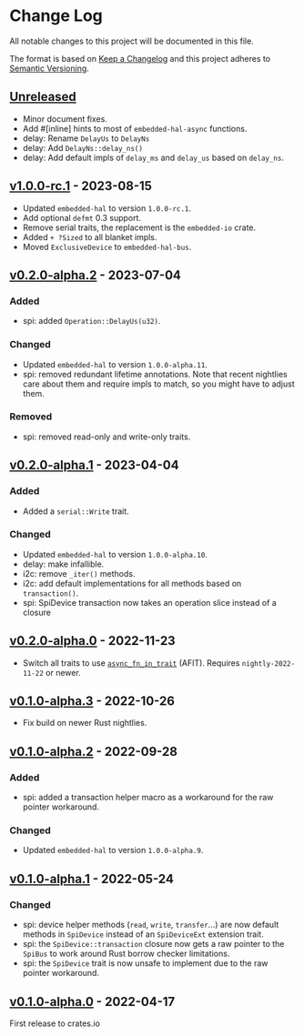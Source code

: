 # Change Log

All notable changes to this project will be documented in this file.

The format is based on [Keep a Changelog](http://keepachangelog.com/)
and this project adheres to [Semantic Versioning](http://semver.org/).

## [Unreleased]

- Minor document fixes.
- Add #[inline] hints to most of `embedded-hal-async` functions.
- delay: Rename `DelayUs` to `DelayNs`
- delay: Add `DelayNs::delay_ns()`
- delay: Add default impls of `delay_ms` and `delay_us` based on `delay_ns`.

## [v1.0.0-rc.1] - 2023-08-15

- Updated `embedded-hal` to version `1.0.0-rc.1`.
- Add optional `defmt` 0.3 support.
- Remove serial traits, the replacement is the `embedded-io` crate.
- Added `+ ?Sized` to all blanket impls.
- Moved `ExclusiveDevice` to `embedded-hal-bus`.

## [v0.2.0-alpha.2] - 2023-07-04

### Added
- spi: added `Operation::DelayUs(u32)`.

### Changed
- Updated `embedded-hal` to version `1.0.0-alpha.11`.
- spi: removed redundant lifetime annotations. Note that recent nightlies care about them and require impls to match, so you might have to adjust them.

### Removed
- spi: removed read-only and write-only traits.

## [v0.2.0-alpha.1] - 2023-04-04

### Added
- Added a `serial::Write` trait.

### Changed
- Updated `embedded-hal` to version `1.0.0-alpha.10`.
- delay: make infallible.
- i2c: remove `_iter()` methods.
- i2c: add default implementations for all methods based on `transaction()`.
- spi: SpiDevice transaction now takes an operation slice instead of a closure

## [v0.2.0-alpha.0] - 2022-11-23

- Switch all traits to use [`async_fn_in_trait`](https://blog.rust-lang.org/inside-rust/2022/11/17/async-fn-in-trait-nightly.html) (AFIT). Requires `nightly-2022-11-22` or newer.

## [v0.1.0-alpha.3] - 2022-10-26

- Fix build on newer Rust nightlies.

## [v0.1.0-alpha.2] - 2022-09-28

### Added
- spi: added a transaction helper macro as a workaround for the raw pointer workaround.

### Changed
- Updated `embedded-hal` to version `1.0.0-alpha.9`.

## [v0.1.0-alpha.1] - 2022-05-24

### Changed

- spi: device helper methods (`read`, `write`, `transfer`...) are now default methods in `SpiDevice` instead of an `SpiDeviceExt` extension trait.
- spi: the `SpiDevice::transaction` closure now gets a raw pointer to the `SpiBus` to work around Rust borrow checker limitations.
- spi: the `SpiDevice` trait is now unsafe to implement due to the raw pointer workaround.


## [v0.1.0-alpha.0] - 2022-04-17

First release to crates.io


[Unreleased]: https://github.com/rust-embedded/embedded-hal/compare/embedded-hal-async-v1.0.0-rc.1...HEAD
[v1.0.0-rc.1]: https://github.com/rust-embedded/embedded-hal/compare/embedded-hal-async-v0.2.0-alpha.2...embedded-hal-async-v1.0.0-rc.1
[v0.2.0-alpha.2]: https://github.com/rust-embedded/embedded-hal/compare/embedded-hal-async-v0.2.0-alpha.1...embedded-hal-async-v0.2.0-alpha.2
[v0.2.0-alpha.1]: https://github.com/rust-embedded/embedded-hal/compare/embedded-hal-async-v0.2.0-alpha.0...embedded-hal-async-v0.2.0-alpha.1
[v0.2.0-alpha.0]: https://github.com/rust-embedded/embedded-hal/compare/embedded-hal-async-v0.1.0-alpha.3...embedded-hal-async-v0.2.0-alpha.0
[v0.1.0-alpha.3]: https://github.com/rust-embedded/embedded-hal/compare/embedded-hal-async-v0.1.0-alpha.2...embedded-hal-async-v0.1.0-alpha.3
[v0.1.0-alpha.2]: https://github.com/rust-embedded/embedded-hal/compare/embedded-hal-async-v0.1.0-alpha.1...embedded-hal-async-v0.1.0-alpha.2
[v0.1.0-alpha.1]: https://github.com/rust-embedded/embedded-hal/compare/embedded-hal-async-v0.1.0-alpha.0...embedded-hal-async-v0.1.0-alpha.1
[v0.1.0-alpha.0]: https://github.com/rust-embedded/embedded-hal/tree/embedded-hal-async-v0.1.0-alpha.0
